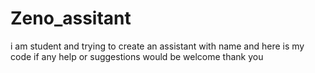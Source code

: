 # Zeno_assitant
i am student and trying to create an assistant with name and here is my code if any help or suggestions would be welcome
thank you
